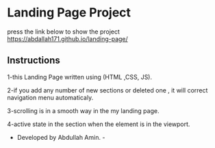 # Landing Page Project

press the link below to show the project 
https://abdallah171.github.io/landing-page/

## Instructions

1-this Landing Page written using (HTML ,CSS, JS).  

2-if you add any number of new sections or deleted one , it will correct navigation menu automaticaly.

3-scrolling is in a smooth way  in the my landing page.

4-active state in the section when the element is in the viewport.

- Developed by Abdullah Amin. -
